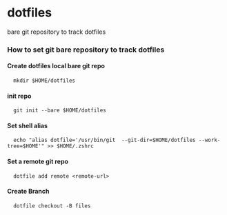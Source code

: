 # dotfiles
bare git repository to track dotfiles
### How to set git bare repository to track dotfiles
#### Create dotfiles local bare git repo
      mkdir $HOME/dotfiles
#### init repo
      git init --bare $HOME/dotfiles
#### Set shell alias
      echo "alias dotfile='/usr/bin/git  --git-dir=$HOME/dotfiles --work-tree=$HOME'" >> $HOME/.zshrc
#### Set a remote git repo
      dotfile add remote <remote-url>
#### Create Branch
      dotfile checkout -B files
      
      

